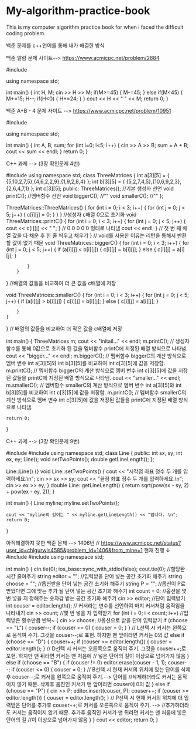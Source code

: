 # My-algorithm-practice-book
This is my computer algorithm practice book for when i faced the difficult coding problem.

백준 문제를 c++언어를 통해 내가 해결한 방식 

백준 알람 문제 사이트--> https://www.acmicpc.net/problem/2884   

#include <iostream>

using namespace std;

int main()
{
    int H, M;
    cin >> H >> M;
    if(M>=45)
    {
        M-=45;
    }
    else if(M<45)
    {
        M+=15;
        H--;
        if(H<0)
        {
            H+=24;
        }
    }
    cout << H << " " << M;
    return 0;
}

백준 A+B - 4 문제 사이트 --> https://www.acmicpc.net/problem/10951

#include <iostream>

using namespace std;

int main()
{
    int A, B, sum;
    for (int i=0; i<5; i++)
    {
    cin >> A >> B;
    sum = A + B;
    cout << sum << endl;
    }
    return 0;
}

C++ 과제 --> (3장 확인문제 4번)

#include <iostream>
using namespace std;
class ThreeMatrices {
    int a[3][5] = { {5,10,2,7,5},{4,6,2,2,9},{1,9,2,8,4} };
    int b[3][5] = { {5,2,7,4,5},{10,6,9,2,3},{2,6,4,7,1} };
    int c[3][5];
public:
    ThreeMatrices(); //기본 생성자 선언
    void printC(); //멤버함수 선언
    void biggerC(); //""
    void smallerC(); //""
};

ThreeMatrices::ThreeMatrices() {
    for (int i = 0; i < 3; i++) {
        for (int j = 0; j < 5; j++) {
            c[i][j] = 0;
        }
    }
} //생성자 c배열 0으로 초기화
void ThreeMatrices::printC() {
    for (int i = 0; i < 3; i++) {
        for (int j = 0; j < 5; j++) {
            cout << c[i][j] << " ";
        } // 0 0 0 0 0 형태로 나타냄
        cout << endl;
    } // 첫 번 째 배열 값을 다 채운 후 한 줄 띄우고 채우기
} // void를 사용한 이유는 리턴을 통해서 반환할 값이 없기 때문
void ThreeMatrices::biggerC() { 
        for (int i = 0; i < 3; i++)
        {
            for (int j = 0; j < 5; j++) {
                if (a[i][j] < b[i][j]) {
                    c[i][j] = b[i][j];
                } 
                else {
                    c[i][j] = a[i][j];
                }

            }
        }
} //배열의 값들을 비교하여 더 큰 값을 c배열에 저장

void ThreeMatrices::smallerC() {
    for (int i = 0; i < 3; i++)
    {
        for (int j = 0; j < 5; j++) {
            if (a[i][j] > b[i][j]) {
                c[i][j] = b[i][j];
            }
            else {
                c[i][j] = a[i][j];
            }

        }
    }
} // 배열의 값들을 비교하여 더 작은 값을 c배열에 저장

int main()
{
    ThreeMatrices m;
    cout << "initail..." << endl;
    m.printC(); // 생성자 함수를 통해 0값으로 초기화 된 값을 멤버함수 printC에 지정된 배열 방식으로 나타냄.
    cout << "bigger..." << endl;
    m.biggerC(); // 멤버함수 biggerC의 계산 방식으로 멤버 변수 int a[3][5]와 int b[3][5]를 비교하여 int c[3][5]에 값을 저장함.
    m.printC(); // 멤버함수 biggerC의 계산 방식으로 멤버 변수 int c[3][5]에 값을 저장된 값들을 printC에 지정된 배열 방식으로 나타냄.
    cout << "smaller..." << endl;
    m.smallerC(); // 멤버함수 smallerC의 계산 방식으로 멤버 변수 int a[3][5]와 int b[3][5]를 비교하여 int c[3][5]에 값을 저장함.
    m.printC(); // 멤버함수 smallerC의 계산 방식으로 멤버 변수  int c[3][5]에 값을 저장된 값들을 printC에 지정된 배열 방식으로 나타냄.

    return 0;
}

C++ 과제 --> (3장 확인문제 9번)

#include <iostream>
#include <cmath>
using namespace std;
class Line {
public:	
	int sx, sy;
	int ex, ey;
	Line();
	void setTwoPoints();
	double getLineLength();
};

Line::Line() {}
void Line::setTwoPoints() {
	cout << "시작점 좌표 정수 두 개를 입력하세요.\n";
	cin >> sx >> sy;
	cout << "끝점 좌표 정수 두 개를 입력하세요.\n";
	cin >> ex >> ey;
}
double Line::getLineLength() {
	return sqrt(pow(sx - sy, 2) + pow(ex - ey, 2));
}

int main()
{
	Line myline;
	myline.setTwoPoints();

	cout << "myline의 길이는 " << myline.getLineLength() << "입니다. \n";
	return 0;
}

아직해결하지 못한 백준 문제 --> 1406번 // https://www.acmicpc.net/status?user_id=chlgurwls4585&problem_id=1406&from_mine=1
현재 진행 ↓
#include <iostream>
#include <string>
using namespace std;

int main()
{
	cin.tie(0); ios_base::sync_with_stdio(false); cout.tie(0); //할당돤 시간 줄여주기
	string editor = ""; //입력받을 단어 넣는 공간 초기화 해주기
	string choose = ""; //옵션받을 단어 넣는 공간 초기화 해주기
	string P = ""; //옵션이 P로 받았다면 그에 맞는 추가 될 단어 넣는 공간 초기화 해주기
	int count = 0; //옵션을 몇 번 넣을 지 정해주는 숫자갑 받는 공간 초기화 해주기
	cin >> editor; //단어 입력받기
	int couser = editor.length(); // 커서라는 변수를 선언하여 마치 커서처럼 움직임을 나타내기
	cin >> count; //몇 번 넣을 지 입력받기
	for (int i = 0; i < count; i++) //입력받은 횟수만큼 반복~
	{
		cin >> choose; //옵션으로 받을 단어 입력받기
		if (choose == "L") {
			couser--;
			if (couser <= 0) {
				couser = 0;
			}
		}  // L선택 시 커서는 왼쪽으로 움직여 주기. 그것을 couser--;로 표현. 하지만 맨 앞이라면 커서는 0의 값
		else if (choose == "D") {
			couser++;
			if (couser >= editor.length()) {
				couser = editor.length();
			}  // D선택 시 커서는 오른쪽으로 움직여 주기. 그것을 couser++;로 포현. 하지만 맨 뒤라면 커서는 맨 처음에
			  // 넣은 단어의 길이 이상으로 넘어가지 않음
		}
		else if (choose == "B") {
			if (couser != 0) editor.erase(couser - 1, 1);
			couser--;
			if (couser <= 0) {
				couser = 0;
			} // B선택 시 현재 커서의 위치에 있는 단어를 삭제후 couser--;로 커서를 왼쪽으로 움직여 주기.--> 단어를
			 //삭제하더라도 커서는 움직이지 않기 때문. 삭제후 움진인 커서가 맨 앞이라면 couser에 0의 값
		}
		else if (choose == "P") {
			cin >> P;
			editor.insert(couser, P);
			couser++;
			if (couser >= editor.length()) {
				couser = editor.length();
			} // P선택 시 현재 커서의 위치에 더 입력받은 단어를 추가후 couser++;로 커서를 오른쪽으로 움직여 주기. -->
			 //추가하더라도 커서는 움직이지 않기 때문. 추가후 움직인 커서가 맨 뒤라면 커서는 맨 처음에 넣은 단어의 길
			//이 이상으로 넘어가지 않음
		}
	}
	cout << editor;
	return 0;
}
